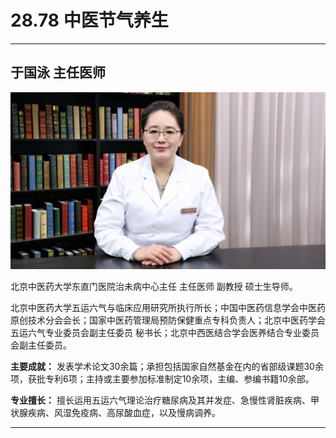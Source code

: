 # 28.78 中医节气养生

---

## 于国泳 主任医师

![1685846172474](image/c28_078/1685846172474.png)

北京中医药大学东直门医院治未病中心主任 主任医师 副教授 硕士生导师。

北京中医药大学五运六气与临床应用研究所执行所长；中国中医药信息学会中医药原创技术分会会长；国家中医药管理局预防保健重点专科负责人；北京中医药学会五运六气专业委员会副主任委员 秘书长；北京中西医结合学会医养结合专业委员会副主任委员。

**主要成就：** 发表学术论文30余篇；承担包括国家自然基金在内的省部级课题30余项，获批专利6项；主持或主要参加标准制定10余项，主编、参编书籍10余部。

**专业擅长：** 擅长运用五运六气理论治疗糖尿病及其并发症、急慢性肾脏疾病、甲状腺疾病、风湿免疫病、高尿酸血症，以及慢病调养。

---
